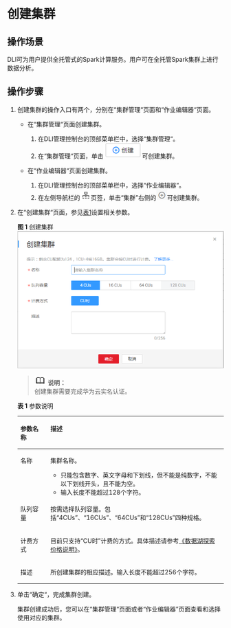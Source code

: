 # 创建集群<a name="dli_01_0363"></a>

## 操作场景<a name="zh-cn_topic_0122016943_zh-cn_topic_0093946917_section6253115815414"></a>

DLI可为用户提供全托管式的Spark计算服务。用户可在全托管Spark集群上进行数据分析。

## 操作步骤<a name="zh-cn_topic_0122016943_zh-cn_topic_0093946917_section14223343145314"></a>

1.  创建集群的操作入口有两个，分别在“集群管理“页面和“作业编辑器“页面。
    -   在“集群管理“页面创建集群。
        1.  在DLI管理控制台的顶部菜单栏中，选择“集群管理“。
        2.  在“集群管理“页面，单击![](figures/icon-创建.png)可创建集群。

    -   在“作业编辑器“页面创建集群。
        1.  在DLI管理控制台的顶部菜单栏中，选择“作业编辑器“。
        2.  在左侧导航栏的![](figures/icon-集群.png)页签，单击“集群”右侧的![](figures/icon-新增sql.png)可创建集群。


2.  在“创建集群“页面，参见[表1](#zh-cn_topic_0122016943_zh-cn_topic_0093946917_table19616613171536)设置相关参数。

    **图 1**  创建集群<a name="zh-cn_topic_0122016943_zh-cn_topic_0093946917_fig13517257105918"></a>  
    ![](figures/创建集群.png "创建集群")

    >![](public_sys-resources/icon-note.gif) **说明：**   
    >创建集群需要完成华为云实名认证。  

    **表 1**  参数说明

    <a name="zh-cn_topic_0122016943_zh-cn_topic_0093946917_table19616613171536"></a>
    <table><thead align="left"><tr id="zh-cn_topic_0122016943_zh-cn_topic_0093946917_row15177266171536"><th class="cellrowborder" valign="top" width="14.499999999999998%" id="mcps1.2.3.1.1"><p id="zh-cn_topic_0122016943_zh-cn_topic_0093946917_p5976489517160"><a name="zh-cn_topic_0122016943_zh-cn_topic_0093946917_p5976489517160"></a><a name="zh-cn_topic_0122016943_zh-cn_topic_0093946917_p5976489517160"></a>参数名称</p>
    </th>
    <th class="cellrowborder" valign="top" width="85.5%" id="mcps1.2.3.1.2"><p id="zh-cn_topic_0122016943_zh-cn_topic_0093946917_p911830717160"><a name="zh-cn_topic_0122016943_zh-cn_topic_0093946917_p911830717160"></a><a name="zh-cn_topic_0122016943_zh-cn_topic_0093946917_p911830717160"></a>描述</p>
    </th>
    </tr>
    </thead>
    <tbody><tr id="zh-cn_topic_0122016943_zh-cn_topic_0093946917_row56284350171536"><td class="cellrowborder" valign="top" width="14.499999999999998%" headers="mcps1.2.3.1.1 "><p id="zh-cn_topic_0122016943_zh-cn_topic_0093946917_p4555561017160"><a name="zh-cn_topic_0122016943_zh-cn_topic_0093946917_p4555561017160"></a><a name="zh-cn_topic_0122016943_zh-cn_topic_0093946917_p4555561017160"></a>名称</p>
    </td>
    <td class="cellrowborder" valign="top" width="85.5%" headers="mcps1.2.3.1.2 "><p id="zh-cn_topic_0122016943_zh-cn_topic_0093946917_p64847858113621"><a name="zh-cn_topic_0122016943_zh-cn_topic_0093946917_p64847858113621"></a><a name="zh-cn_topic_0122016943_zh-cn_topic_0093946917_p64847858113621"></a>集群名称。</p>
    <a name="zh-cn_topic_0122016943_zh-cn_topic_0093946917_ul6086155113624"></a><a name="zh-cn_topic_0122016943_zh-cn_topic_0093946917_ul6086155113624"></a><ul id="zh-cn_topic_0122016943_zh-cn_topic_0093946917_ul6086155113624"><li>只能包含数字、英文字母和下划线，但不能是纯数字，不能以下划线开头，且不能为空。</li><li>输入长度不能超过128个字符。</li></ul>
    </td>
    </tr>
    <tr id="zh-cn_topic_0122016943_zh-cn_topic_0093946917_row6112092132926"><td class="cellrowborder" valign="top" width="14.499999999999998%" headers="mcps1.2.3.1.1 "><p id="zh-cn_topic_0122016943_zh-cn_topic_0093946917_p25317410132926"><a name="zh-cn_topic_0122016943_zh-cn_topic_0093946917_p25317410132926"></a><a name="zh-cn_topic_0122016943_zh-cn_topic_0093946917_p25317410132926"></a>队列容量</p>
    </td>
    <td class="cellrowborder" valign="top" width="85.5%" headers="mcps1.2.3.1.2 "><p id="zh-cn_topic_0122016943_zh-cn_topic_0093946917_p37444329132926"><a name="zh-cn_topic_0122016943_zh-cn_topic_0093946917_p37444329132926"></a><a name="zh-cn_topic_0122016943_zh-cn_topic_0093946917_p37444329132926"></a>按需选择队列容量。包括<span class="parmvalue" id="parmvalue9151415114515"><a name="parmvalue9151415114515"></a><a name="parmvalue9151415114515"></a>“4CUs”</span>、<span class="parmvalue" id="parmvalue1958752234520"><a name="parmvalue1958752234520"></a><a name="parmvalue1958752234520"></a>“16CUs”</span>、<span class="parmvalue" id="parmvalue432615305452"><a name="parmvalue432615305452"></a><a name="parmvalue432615305452"></a>“64CUs”</span>和<span class="parmvalue" id="parmvalue9189154918388"><a name="parmvalue9189154918388"></a><a name="parmvalue9189154918388"></a>“128CUs”</span>四种规格。</p>
    </td>
    </tr>
    <tr id="zh-cn_topic_0122016943_zh-cn_topic_0093946917_row33430458171536"><td class="cellrowborder" valign="top" width="14.499999999999998%" headers="mcps1.2.3.1.1 "><p id="zh-cn_topic_0122016943_zh-cn_topic_0093946917_p169940917160"><a name="zh-cn_topic_0122016943_zh-cn_topic_0093946917_p169940917160"></a><a name="zh-cn_topic_0122016943_zh-cn_topic_0093946917_p169940917160"></a>计费方式</p>
    </td>
    <td class="cellrowborder" valign="top" width="85.5%" headers="mcps1.2.3.1.2 "><p id="zh-cn_topic_0122016943_zh-cn_topic_0093946917_p63664522175957"><a name="zh-cn_topic_0122016943_zh-cn_topic_0093946917_p63664522175957"></a><a name="zh-cn_topic_0122016943_zh-cn_topic_0093946917_p63664522175957"></a>目前只支持<span class="parmvalue" id="parmvalue14141941144517"><a name="parmvalue14141941144517"></a><a name="parmvalue14141941144517"></a>“CU时”</span>计费的方式。具体描述请参考<a href="https://support.huaweicloud.com/price-dli/dli_06_0001.html" target="_blank" rel="noopener noreferrer">《数据湖探索价格说明》</a>。</p>
    </td>
    </tr>
    <tr id="zh-cn_topic_0122016943_zh-cn_topic_0093946917_row47797635171536"><td class="cellrowborder" valign="top" width="14.499999999999998%" headers="mcps1.2.3.1.1 "><p id="zh-cn_topic_0122016943_zh-cn_topic_0093946917_p2973655417160"><a name="zh-cn_topic_0122016943_zh-cn_topic_0093946917_p2973655417160"></a><a name="zh-cn_topic_0122016943_zh-cn_topic_0093946917_p2973655417160"></a>描述</p>
    </td>
    <td class="cellrowborder" valign="top" width="85.5%" headers="mcps1.2.3.1.2 "><p id="zh-cn_topic_0122016943_zh-cn_topic_0093946917_p5985064417160"><a name="zh-cn_topic_0122016943_zh-cn_topic_0093946917_p5985064417160"></a><a name="zh-cn_topic_0122016943_zh-cn_topic_0093946917_p5985064417160"></a>所创建集群的相应描述。输入长度不能超过256个字符。</p>
    </td>
    </tr>
    </tbody>
    </table>

3.  单击“确定“，完成集群创建。

    集群创建成功后，您可以在“集群管理“页面或者“作业编辑器”页面查看和选择使用对应的集群。


